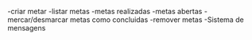 -criar metar
-listar metas
     -metas realizadas
     -metas abertas
-mercar/desmarcar metas como concluidas
-remover metas
-Sistema de mensagens